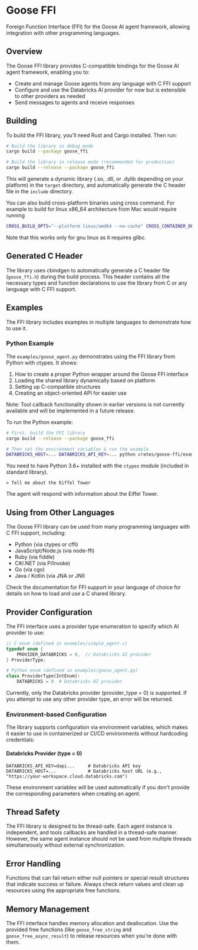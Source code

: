 # Goose FFI

Foreign Function Interface (FFI) for the Goose AI agent framework, allowing integration with other programming languages.

## Overview

The Goose FFI library provides C-compatible bindings for the Goose AI agent framework, enabling you to:

- Create and manage Goose agents from any language with C FFI support
- Configure and use the Databricks AI provider for now but is extensible to other providers as needed
- Send messages to agents and receive responses

## Building

To build the FFI library, you'll need Rust and Cargo installed. Then run:

```bash
# Build the library in debug mode
cargo build --package goose_ffi

# Build the library in release mode (recommended for production)
cargo build --release --package goose_ffi
```

This will generate a dynamic library (.so, .dll, or .dylib depending on your platform) in the `target` directory, and automatically generate the C header file in the `include` directory.

You can also build cross-platform binaries using cross command. For example to build for linux x86_64 architecture from Mac would require running

```bash
CROSS_BUILD_OPTS="--platform linux/amd64 --no-cache" CROSS_CONTAINER_OPTS="--platform linux/amd64" cross build -p goose-ffi --release --target x86_64-unknown-linux-gnu --no-default-features
```
Note that this works only for gnu linux as it requires glibc.

## Generated C Header

The library uses cbindgen to automatically generate a C header file (`goose_ffi.h`) during the build process. This header contains all the necessary types and function declarations to use the library from C or any language with C FFI support.

## Examples

The FFI library includes examples in multiple languages to demonstrate how to use it.

### Python Example

The `examples/goose_agent.py` demonstrates using the FFI library from Python with ctypes. It shows:

1. How to create a proper Python wrapper around the Goose FFI interface
2. Loading the shared library dynamically based on platform
3. Setting up C-compatible structures
4. Creating an object-oriented API for easier use

Note: Tool callback functionality shown in earlier versions is not currently available and will be implemented in a future release.

To run the Python example:

```bash
# First, build the FFI library
cargo build --release --package goose_ffi

# Then set the environment variables & run the example
DATABRICKS_HOST=... DATABRICKS_API_KEY=... python crates/goose-ffi/examples/goose_agent.py
```

You need to have Python 3.6+ installed with the `ctypes` module (included in standard library).


```
> Tell me about the Eiffel Tower
```

The agent will respond with information about the Eiffel Tower.

## Using from Other Languages

The Goose FFI library can be used from many programming languages with C FFI support, including:

- Python (via ctypes or cffi)
- JavaScript/Node.js (via node-ffi)
- Ruby (via fiddle)
- C#/.NET (via P/Invoke)
- Go (via cgo)
- Java / Kotlin (via JNA or JNI)

Check the documentation for FFI support in your language of choice for details on how to load and use a C shared library.

## Provider Configuration

The FFI interface uses a provider type enumeration to specify which AI provider to use:

```c
// C enum (defined in examples/simple_agent.c)
typedef enum {
    PROVIDER_DATABRICKS = 0,  // Databricks AI provider
} ProviderType;
```

```python
# Python enum (defined in examples/goose_agent.py)
class ProviderType(IntEnum):
    DATABRICKS = 0  # Databricks AI provider
```

Currently, only the Databricks provider (provider_type = 0) is supported. If you attempt to use any other provider type, an error will be returned.

### Environment-based Configuration

The library supports configuration via environment variables, which makes it easier to use in containerized or CI/CD environments without hardcoding credentials:

#### Databricks Provider (type = 0)

```
DATABRICKS_API_KEY=dapi...     # Databricks API key
DATABRICKS_HOST=...            # Databricks host URL (e.g., "https://your-workspace.cloud.databricks.com")
```

These environment variables will be used automatically if you don't provide the corresponding parameters when creating an agent.

## Thread Safety

The FFI library is designed to be thread-safe. Each agent instance is independent, and tools callbacks are handled in a thread-safe manner. However, the same agent instance should not be used from multiple threads simultaneously without external synchronization.

## Error Handling

Functions that can fail return either null pointers or special result structures that indicate success or failure. Always check return values and clean up resources using the appropriate free functions.

## Memory Management

The FFI interface handles memory allocation and deallocation. Use the provided free functions (like `goose_free_string` and `goose_free_async_result`) to release resources when you're done with them.
